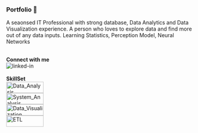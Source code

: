 
### Portfolio 👋
A seaonsed IT Professional with strong database, Data Analytics and Data Visualization experience. A person who loves to explore data and find more out of any data inputs.
Learning Statistics, Perception Model, Neural Networks

<br>
<B> Connect with me </B> <br>
<a href="https://www.linkedin.com/in/shaji-john-9100259/">
<img align="left" alt="linked-in" src="https://img.shields.io/badge/linkedin-%230077B5.svg?&style=for-the-badge&logo=linkedin&logoColor=white" />
</a>
</br>

<br>
<B> SkillSet </B>
    <body>
            <div class = "row">
                <div class = "column">
                    <img align="left"  width = "100" height = "30" alt="Data_Analysis" src="https://img.shields.io/badge/Data_Analysis%20-%23316192.svg?&style=for-the-badge&logo=Data_Analysis&logoColor=white"/>
        </div>    
       <div class = "column"> 
    <img align="left"  width = "100" height = "30" alt="System_Analysis" src="https://img.shields.io/badge/System_Analysis%20-%23316192.svg?&style=for-the-badge&logo=System_Analysis&logoColor=white"/>
        </div>
       <div class = "column"> 
    <img align="left"  width = "100" height = "30" alt="Data_Visualization" src="https://img.shields.io/badge/Data%20Visualization-%23316192?logo=Data_Visualization&logoColor=white&style=for-the-badge"/>
        </div>
       <div class = "column"> 
    <img align="left"  width = "100" height = "30" alt="ETL" src="https://img.shields.io/badge/ETL-%23316192.svg?&style=for-the-badge&logo=ETL&logoColor=white" />
    </div>
    </div>
  </body>
<!--
**shajohn4/shajohn4** is a ✨ _special_ ✨ repository because its `README.md` (this file) appears on your GitHub profile.

Here are some ideas to get you started:

- 🔭 I’m currently working on ...
- 🌱 I’m currently learning ...
- 👯 I’m looking to collaborate on ...
- 🤔 I’m looking for help with ...
- 💬 Ask me about ...
- 📫 How to reach me: ...
- 😄 Pronouns: ...
- ⚡ Fun fact: ...
-->
